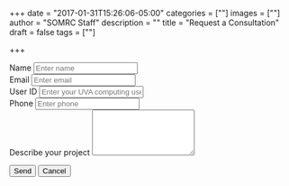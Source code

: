 +++
date = "2017-01-31T15:26:06-05:00"
categories = [""]
images = [""]
author = "SOMRC Staff"
description = ""
title = "Request a Consultation"
draft = false
tags = [""]

+++


<form action="https://formspree.io/somrc@virginia.edu" method="POST">
  <div class="form-group">
    <label for="inputName">Name</label>
    <input type="text" name="_name" id="inputName" class="form-control" placeholder="Enter name">
  </div>
  <div class="form-group">
    <label for="inputEmail">Email</label>
    <input type="email" name="_replyto" id="inputEmail" class="form-control" aria-describedby="emailHelp" placeholder="Enter email">
  </div>
  <div class="form-group">
    <label for="inputUvaHandle">User ID</label>
    <input type="text" name="_uvahandle" id="inputUvaHandle" class="form-control" placeholder="Enter your UVA computing user ID">
  </div>
  <div class="form-group">
    <label for="inputPhone">Phone</label>
    <input type="text" name="_phone" id="inputPhone" class="form-control" placeholder="Enter phone">
  </div>
  <div class="form-group">
    <label for="Textarea">Describe your project</label>
    <textarea class="form-control" id="Textarea" rows="5" name="_project"></textarea>
  </div>

  <button type="submit" value="Send" class="btn btn-primary">Send</button>
  <a href="https://somrc.virginia.edu/"><button class="btn btn-secondary">Cancel</button></a>
</form>
